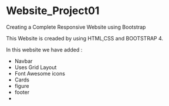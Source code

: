 # Website_Project01
Creating a Complete Responsive Website using Bootstrap 

This Website is creaded by using HTML,CSS and BOOTSTRAP 4.

In this website we have added : 
 * Navbar
 * Uses Grid Layout 
 * Font Awesome icons
 * Cards 
 * figure 
 * footer
 *
